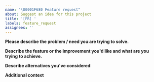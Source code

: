 ```yaml
---
name: "\U0001F680 Feature request"
about: Suggest an idea for this project
title: '[FR] '
labels: feature_request
assignees: ''
---
```

<!--
  Please make sure to look through existing feature request (https://tree.taiga.io/project/taiga/issues?type=1199039,1198771) to see whether your idea is already being discussed
-->

**Please describe the problem / need you are trying to solve.**
<!--
  A clear and concise description of what the problem is. Ex. I'm always frustrated when (...)
-->

**Describe the feature or the improvement you'd like and what are you trying to achieve.**
<!--
  A clear and concise description of what you want to happen.
-->

**Describe alternatives you've considered**
<!--
  A clear and concise description of any alternative solutions or features you've considered.
-->

**Additional context**
<!--
  Add any other context or screenshots about the feature request here.
-->
